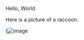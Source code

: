 Hello, World.

Here is a picture of a raccoon.

(![image](https://github.com/user-attachments/assets/1f089d86-c058-4eb9-9a0a-22033c8aa015)
